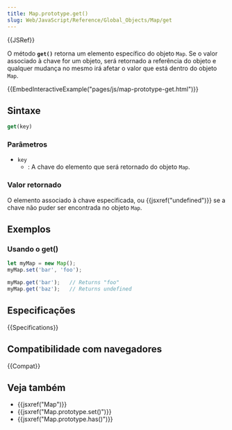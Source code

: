 ```yaml
---
title: Map.prototype.get()
slug: Web/JavaScript/Reference/Global_Objects/Map/get
---
```


{{JSRef}}

O método **`get()`** retorna um elemento específico do objeto `Map`. Se o valor
associado à chave for um objeto, será retornado a referência do objeto e qualquer mudança no mesmo
irá afetar o valor que está dentro do objeto `Map`.

{{EmbedInteractiveExample("pages/js/map-prototype-get.html")}}

## Sintaxe

```js
get(key)
```

### Parâmetros

- `key`
  - : A chave do elemento que será retornado do objeto `Map`.

### Valor retornado

O elemento associado à chave especificada, ou {{jsxref("undefined")}} se
a chave não puder ser encontrada no objeto `Map`.

## Exemplos

### Usando o get()

```js
let myMap = new Map();
myMap.set('bar', 'foo');

myMap.get('bar');   // Returns "foo"
myMap.get('baz');   // Returns undefined
```

## Especificações

{{Specifications}}

## Compatibilidade com navegadores

{{Compat}}

## Veja também

- {{jsxref("Map")}}
- {{jsxref("Map.prototype.set()")}}
- {{jsxref("Map.prototype.has()")}}

